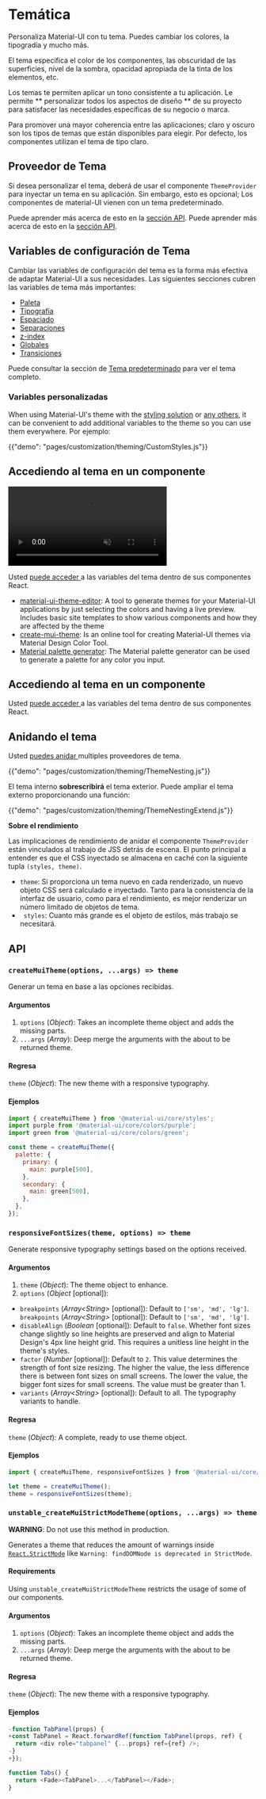 # Temática

<p class="description">Personaliza Material-UI con tu tema. Puedes cambiar los colores, la tipogradía y mucho más.</p>

El tema especifica el color de los componentes, las obscuridad de las superficies, nivel de la sombra, opacidad apropiada de la tinta de los elementos, etc.

Los temas te permiten aplicar un tono consistente a tu aplicación. Le permite ** personalizar todos los aspectos de diseño ** de su proyecto para satisfacer las necesidades específicas de su negocio o marca.

Para promover una mayor coherencia entre las aplicaciones; claro y oscuro son los tipos de temas que están disponibles para elegir. Por defecto, los componentes utilizan el tema de tipo claro.

## Proveedor de Tema

Si desea personalizar el tema, deberá de usar el componente ` ThemeProvider ` para inyectar un tema en su aplicación. Sin embargo, esto es opcional; Los componentes de material-UI vienen con un tema predeterminado.

Puede aprender más acerca de esto en la [sección API](/styles/api/#themeprovider). Puede aprender más acerca de esto en la [sección API](/styles/api/#themeprovider).

## Variables de configuración de Tema

Cambiar las variables de configuración del tema es la forma más efectiva de adaptar Material-UI a sus necesidades. Las siguientes secciones cubren las variables de tema más importantes:

- [Paleta](/customization/palette/)
- [Tipografía](/customization/typography/)
- [Espaciado](/customization/spacing/)
- [Separaciones](/customization/breakpoints/)
- [z-index](/customization/z-index/)
- [Globales](/customization/globals/)
- [Transiciones](/customization/transitions/)

Puede consultar la sección de [Tema predeterminado](/customization/default-theme/) para ver el tema completo.

### Variables personalizadas

When using Material-UI's theme with the [styling solution](/styles/basics/) or [any others](/guides/interoperability/#themeprovider), it can be convenient to add additional variables to the theme so you can use them everywhere. Por ejemplo:

{{"demo": "pages/customization/theming/CustomStyles.js"}}

## Accediendo al tema en un componente

<video autoPlay muted width="320">
  <source src="/static/studies.mp4" type="video/mp4" >
</video>

Usted [ puede acceder ](/styles/advanced/#accessing-the-theme-in-a-component) a las variables del tema dentro de sus componentes React.

- [material-ui-theme-editor](https://in-your-saas.github.io/material-ui-theme-editor/): A tool to generate themes for your Material-UI applications by just selecting the colors and having a live preview. Includes basic site templates to show various components and how they are affected by the theme
- [create-mui-theme](https://react-theming.github.io/create-mui-theme/): Is an online tool for creating Material-UI themes via Material Design Color Tool.
- [Material palette generator](https://material.io/inline-tools/color/): The Material palette generator can be used to generate a palette for any color you input.

## Accediendo al tema en un componente

Usted [ puede acceder ](/styles/advanced/#accessing-the-theme-in-a-component) a las variables del tema dentro de sus componentes React.

## Anidando el tema

Usted [ puedes anidar ](/styles/advanced/#theme-nesting) multiples proveedores de tema.

{{"demo": "pages/customization/theming/ThemeNesting.js"}}

El tema interno **sobrescribirá** el tema exterior. Puede ampliar el tema externo proporcionando una función:

{{"demo": "pages/customization/theming/ThemeNestingExtend.js"}}

**Sobre el rendimiento**

Las implicaciones de rendimiento de anidar el componente ` ThemeProvider ` están vinculados al trabajo de JSS detrás de escena. El punto principal a entender es que el CSS inyectado se almacena en caché con la siguiente tupla ` (styles, theme) `.

- `theme`: Si proporciona un tema nuevo en cada renderizado, un nuevo objeto CSS será calculado e inyectado. Tanto para la consistencia de la interfaz de usuario, como para el rendimiento, es mejor renderizar un número limitado de objetos de tema.
- ` styles`: Cuanto más grande es el objeto de estilos, más trabajo se necesitará.

## API

### `createMuiTheme(options, ...args) => theme`

Generar un tema en base a las opciones recibidas.

#### Argumentos

1. `options` (*Object*): Takes an incomplete theme object and adds the missing parts.
2. `...args` (*Array*): Deep merge the arguments with the about to be returned theme.

#### Regresa

`theme` (*Object*): The new theme with a responsive typography.

#### Ejemplos

```js
import { createMuiTheme } from '@material-ui/core/styles';
import purple from '@material-ui/core/colors/purple';
import green from '@material-ui/core/colors/green';

const theme = createMuiTheme({
  palette: {
    primary: {
      main: purple[500],
    },
    secondary: {
      main: green[500],
    },
  },
});
```

### `responsiveFontSizes(theme, options) => theme`

Generate responsive typography settings based on the options received.

#### Argumentos

1. `theme` (*Object*): The theme object to enhance.
2. `options` (*Object* [optional]):

- `breakpoints` (*Array\<String\>* [optional]): Default to `['sm', 'md', 'lg']`. `breakpoints` (*Array\<String\>* [optional]): Default to `['sm', 'md', 'lg']`.
- `disableAlign` (*Boolean* [optional]): Default to `false`. Whether font sizes change slightly so line heights are preserved and align to Material Design's 4px line height grid. This requires a unitless line height in the theme's styles.
- `factor` (*Number* [optional]): Default to `2`. This value determines the strength of font size resizing. The higher the value, the less difference there is between font sizes on small screens. The lower the value, the bigger font sizes for small screens. The value must be greater than 1.
- `variants` (*Array\<String\>* [optional]): Default to all. The typography variants to handle.

#### Regresa

`theme` (*Object*): A complete, ready to use theme object.

#### Ejemplos

```js
import { createMuiTheme, responsiveFontSizes } from '@material-ui/core/styles';

let theme = createMuiTheme();
theme = responsiveFontSizes(theme);
```

### `unstable_createMuiStrictModeTheme(options, ...args) => theme`

**WARNING**: Do not use this method in production.

Generates a theme that reduces the amount of warnings inside [`React.StrictMode`](https://reactjs.org/docs/strict-mode.html) like `Warning: findDOMNode is deprecated in StrictMode`.

#### Requirements

Using `unstable_createMuiStrictModeTheme` restricts the usage of some of our components.

#### Argumentos

1. `options` (*Object*): Takes an incomplete theme object and adds the missing parts.
2. `...args` (*Array*): Deep merge the arguments with the about to be returned theme.

#### Regresa

`theme` (*Object*): The new theme with a responsive typography.

#### Ejemplos

```js
-function TabPanel(props) {
+const TabPanel = React.forwardRef(function TabPanel(props, ref) {
  return <div role="tabpanel" {...props} ref={ref} />;
-}
+});

function Tabs() {
  return <Fade><TabPanel>...</TabPanel></Fade>;
}
```
